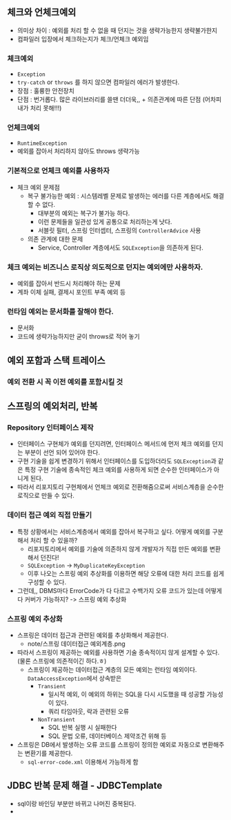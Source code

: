 ## 체크와 언체크예외
- 의미상 차이 : 예외를 처리 할 수 없을 때 던지는 것을 생략가능한지 생략불가한지
- 컴파일러 입장에서 체크하는지가 체크/언체크 예외임

### 체크예외
- `Exception`
- `try-catch` or `throws` 를 하지 않으면 컴파일러 에러가 발생한다.
- 장점 : 훌륭한 안전장치
- 단점 : 번거롭다. 많은 라이브러리를 쓸땐 더더욱,, + 의존관계에 따른 단점 (어차피 내가 처리 못해!!!)

### 언체크예외
- `RuntimeException`
- 예외를 잡아서 처리하지 않아도 throws 생략가능

### 기본적으로 언체크 예외를 사용하자
- 체크 예외 문제점
  - 복구 불가능한 예외 : 시스템레벨 문제로 발생하는 에러를 다른 계층에서도 해결할 수 없다.
    - 대부분의 예외는 복구가 불가능 하다.
    - 이런 문제들을 일관성 있게 공통으로 처리하는게 낫다.
    - 서블릿 필터, 스프링 인터셉터, 스프링의 `ControllerAdvice` 사용 
  - 의존 관계에 대한 문제
    - Service, Controller 계층에서도 `SQLException`을 의존하게 된다.  
    
### 체크 예외는 비즈니스 로직상 의도적으로 던지는 예외에만 사용하자.
- 예외를 잡아서 반드시 처리해야 하는 문제
- 계좌 이체 실패, 결제시 포인트 부족 예외 등 

### 런타임 예외는 문서화를 잘해야 한다.
- 문서화
- 코드에 생략가능하지만 굳이 throws로 적어 놓기

## 예외 포함과 스택 트레이스
### 예외 전환 시 꼭 이전 예외를 포함시킬 것 


## 스프링의 예외처리, 반복
### Repository 인터페이스 제작 
- 인터페이스 구현체가 예외를 던지려면, 인터페이스 메서드에 먼저 체크 예외를 던지는 부분이 선언 되어 있어야 한다.
- 구현 기술을 쉽게 변경하기 위해서 인터페이스를 도입하더라도 `SQLException`과 같은 특정 구현 기술에 종속적인 체크 예외를 사용하게 되면 순수한 인터페이스가 아니게 된다. 
- 따라서 리포지토리 구현체에서 언체크 예외로 전환해줌으로써 서비스계층을 순수한 로직으로 만들 수 있다.

### 데이터 접근 예외 직접 만들기 
- 특정 상황에서는 서비스계층에서 예외를 잡아서 복구하고 싶다. 어떻게 예외를 구분해서 처리 할 수 있을까?
  - 리포지토리에서 예외를 기술에 의존하지 않게 개발자가 직접 만든 예외를 변환해서 던진다!
  - `SQLException` -> `MyDuplicateKeyException`
  - 이후 나오는 스프링 예외 추상화를 이용하면 해당 오류에 대한 처리 코드를 쉽게 구성할 수 있다. 
- 그런데,, DBMS마다 ErrorCode가 다 다르고 수백가지 오류 코드가 있는데 어떻게 다 커버가 가능하지? -> 스프링 예외 추상화

### 스프링 예외 추상화
- 스프링은 데이터 접근과 관련된 예외를 추상화해서 제공한다. 
  - note/스프링 데이터접근 예외계층.png
- 따라서 스프링이 제공하는 예외를 사용하면 기술 종속적이지 않게 설계할 수 있다. (물론 스프링에 의존적이긴 하다.ㅎ)
  - 스프링이 제공하는 데이터접근 계층의 모든 예외는 런타임 예외이다. `DataAccessException`에서 상속받은
    - `Transient` 
      - 일시적 예외, 이 예외의 하위는 SQL을 다시 시도했을 때 성공할 가능성이 있다.
      - 쿼리 타임아웃, 락과 관련된 오류 
    - `NonTransient`
      - SQL 반복 실행 시 실패한다
      - SQL 문법 오류, 데이터베이스 제약조건 위해 등 
- 스프링은 DB에서 발생하는 오류 코드를 스프링이 정의한 예외로 자동으로 변환해주는 변환기를 제공한다. 
  - `sql-error-code.xml` 이용해서 가능하게 함 

## JDBC 반복 문제 해결 - JDBCTemplate
- sql이랑 바인딩 부분만 바뀌고 나머진 중복된다. 
- 